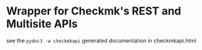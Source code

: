 # Wrapper for Checkmk's REST and Multisite APIs

see the `pydoc3 -w checkmkapi` generated documentation in checkmkapi.html
